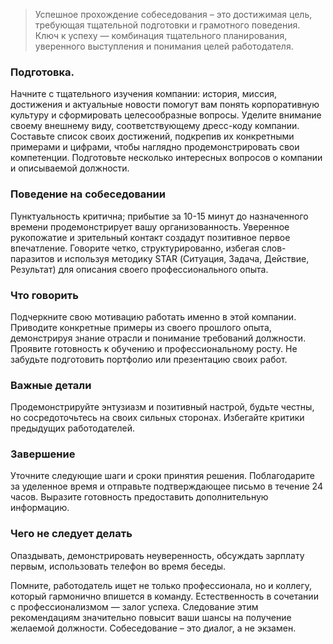 > Успешное прохождение собеседования – это достижимая цель, требующая тщательной подготовки и грамотного поведения. Ключ к успеху — комбинация тщательного планирования, уверенного выступления и понимания целей работодателя.

### Подготовка.
Начните с тщательного изучения компании: история, миссия, достижения и актуальные новости помогут вам понять корпоративную культуру и сформировать целесообразные вопросы. Уделите внимание своему внешнему виду, соответствующему дресс-коду компании. Составьте список своих достижений, подкрепив их конкретными примерами и цифрами, чтобы наглядно продемонстрировать свои компетенции. Подготовьте несколько интересных вопросов о компании и описываемой должности.

### Поведение на собеседовании
 Пунктуальность критична; прибытие за 10-15 минут до назначенного времени продемонстрирует вашу организованность. Уверенное рукопожатие и зрительный контакт создадут позитивное первое впечатление. Говорите четко, структурированно, избегая слов-паразитов и используя методику STAR (Ситуация, Задача, Действие, Результат) для описания своего профессионального опыта.

 ### Что говорить 
 Подчеркните свою мотивацию работать именно в этой компании. Приводите конкретные примеры из своего прошлого опыта, демонстрируя знание отрасли и понимание требований должности. Проявите готовность к обучению и профессиональному росту. Не забудьте подготовить портфолио или презентацию своих работ.

 ### Важные детали
 Продемонстрируйте энтузиазм и позитивный настрой, будьте честны, но сосредоточьтесь на своих сильных сторонах. Избегайте критики предыдущих работодателей.

 ### Завершение
 Уточните следующие шаги и сроки принятия решения. Поблагодарите за уделенное время и отправьте подтверждающее письмо в течение 24 часов. Выразите готовность предоставить дополнительную информацию.

### Чего не следует делать
Опаздывать, демонстрировать неуверенность, обсуждать зарплату первым, использовать телефон во время беседы.

 Помните, работодатель ищет не только профессионала, но и коллегу, который гармонично впишется в команду. Естественность в сочетании с профессионализмом — залог успеха. Следование этим рекомендациям значительно повысит ваши шансы на получение желаемой должности. Собеседование – это диалог, а не экзамен.